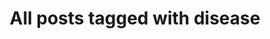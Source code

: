---
layout: tag
title: "All posts tagged with disease"
permalink: /weblog/tags/disease/
taxonomy: disease
---